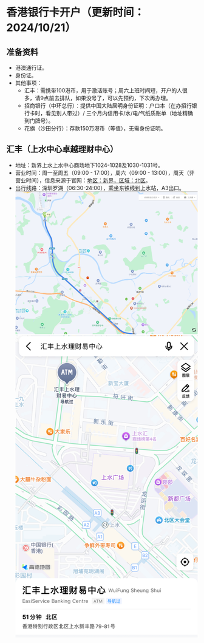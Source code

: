 # 香港银行卡开户（更新时间：2024/10/21）

## 准备资料
- 港澳通行证。
- 身份证。
- 其他事项：
  - 汇丰：需携带100港币，用于激活账号；周六上班时间短，开户的人很多，请9点前去排队，如果没号了，可以先预约，下次再办理。
  - 招商银行（中环总行）：提供中国大陆居明身份证明：户口本（在办招行银行卡时，看见别人带过）/ 三个月内信用卡/水/电/气纸质账单（地址精确到门牌号）。
  - 花旗（沙田分行）：存款150万港币（等值），无需身份证明。

## 汇丰（上水中心卓越理财中心）
- 地址：新界上水上水中心商场地下1024-1028及1030-1031号。
- 营业时间：周一至周五（09:00 - 17:00），周六（09:00 - 13:00），周天（非营业时间），信息来源于官网：[地区：新界，区域：北区](https://www.hsbc.com.hk/zh-cn/branch-finder/)。
- 出行线路：深圳罗湖（06:30-24:00），乘坐东铁线到上水站，A3出口。
  ![东铁线：罗湖到上水.png](./images/东铁线：罗湖到上水.png)
  ![汇丰（上水中心卓越理财中心）.jpg](images/汇丰（上水中心卓越理财中心）.jpg)
